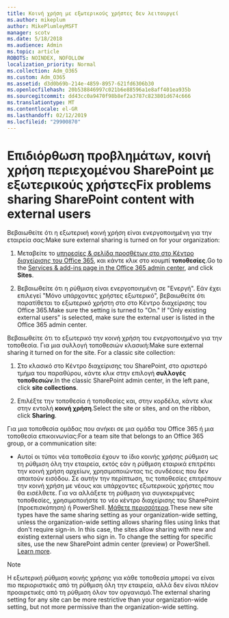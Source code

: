 ```yaml
---
title: Κοινή χρήση με εξωτερικούς χρήστες δεν λειτουργεί
ms.author: mikeplum
author: MikePlumleyMSFT
manager: scotv
ms.date: 5/18/2018
ms.audience: Admin
ms.topic: article
ROBOTS: NOINDEX, NOFOLLOW
localization_priority: Normal
ms.collection: Adm_O365
ms.custom: Adm_O365
ms.assetid: d3d0b69b-214e-4859-8957-621fd6306b30
ms.openlocfilehash: 20b538846997c021b6e88596a1e8aff401ea935b
ms.sourcegitcommit: dd43cc0a9470f98b8ef2a3787c823801d674c666
ms.translationtype: MT
ms.contentlocale: el-GR
ms.lasthandoff: 02/12/2019
ms.locfileid: "29900870"
---
```

# <a name="fix-problems-sharing-sharepoint-content-with-external-users"></a><span data-ttu-id="95fce-102">Επιδιόρθωση προβλημάτων, κοινή χρήση περιεχομένου SharePoint με εξωτερικούς χρήστες</span><span class="sxs-lookup"><span data-stu-id="95fce-102">Fix problems sharing SharePoint content with external users</span></span>

<span data-ttu-id="95fce-103">Βεβαιωθείτε ότι η εξωτερική κοινή χρήση είναι ενεργοποιημένη για την εταιρεία σας:</span><span class="sxs-lookup"><span data-stu-id="95fce-103">Make sure external sharing is turned on for your organization:</span></span>
  
1. <span data-ttu-id="95fce-104">Μεταβείτε το [υπηρεσίες &amp; σελίδα προσθέτων στο στο Κέντρο διαχείρισης του Office 365](https://portal.office.com/adminportal/home#/Settings/ServicesAndAddIns), και κάντε κλικ στο κουμπί **τοποθεσίες**.</span><span class="sxs-lookup"><span data-stu-id="95fce-104">Go to the [Services &amp; add-ins page in the Office 365 admin center](https://portal.office.com/adminportal/home#/Settings/ServicesAndAddIns), and click **Sites**.</span></span>
    
2. <span data-ttu-id="95fce-p101">Βεβαιωθείτε ότι η ρύθμιση είναι ενεργοποιημένη σε "Ενεργή". Εάν έχει επιλεγεί "Μόνο υπάρχοντες χρήστες εξωτερικό", βεβαιωθείτε ότι παρατίθεται το εξωτερικό χρήστη στο στο Κέντρο διαχείρισης του Office 365.</span><span class="sxs-lookup"><span data-stu-id="95fce-p101">Make sure the setting is turned to "On." If "Only existing external users" is selected, make sure the external user is listed in the Office 365 admin center.</span></span>
    
<span data-ttu-id="95fce-p102">Βεβαιωθείτε ότι το εξωτερικό την κοινή χρήση του ενεργοποιημένο για την τοποθεσία. Για μια συλλογή τοποθεσιών κλασική:</span><span class="sxs-lookup"><span data-stu-id="95fce-p102">Make sure external sharing it turned on for the site. For a classic site collection:</span></span>
  
1. <span data-ttu-id="95fce-109">Στο κλασικό στο Κέντρο διαχείρισης του SharePoint, στο αριστερό τμήμα του παραθύρου, κάντε κλικ στην επιλογή **συλλογές τοποθεσιών**.</span><span class="sxs-lookup"><span data-stu-id="95fce-109">In the classic SharePoint admin center, in the left pane, click **site collections**.</span></span>
    
2. <span data-ttu-id="95fce-110">Επιλέξτε την τοποθεσία ή τοποθεσίες και, στην κορδέλα, κάντε κλικ στην εντολή **κοινή χρήση**.</span><span class="sxs-lookup"><span data-stu-id="95fce-110">Select the site or sites, and on the ribbon, click **Sharing**.</span></span>
    
<span data-ttu-id="95fce-111">Για μια τοποθεσία ομάδας που ανήκει σε μια ομάδα του Office 365 ή μια τοποθεσία επικοινωνίας:</span><span class="sxs-lookup"><span data-stu-id="95fce-111">For a team site that belongs to an Office 365 group, or a communication site:</span></span>
  
- <span data-ttu-id="95fce-p103">Αυτοί οι τύποι νέα τοποθεσία έχουν το ίδιο κοινής χρήσης ρύθμιση ως τη ρύθμιση όλη την εταιρεία, εκτός εάν η ρύθμιση εταιρικά επιτρέπει την κοινή χρήση αρχείων, χρησιμοποιώντας τις συνδέσεις που δεν απαιτούν εισόδου. Σε αυτήν την περίπτωση, τις τοποθεσίες επιτρέπουν την κοινή χρήση με νέους και υπάρχοντες εξωτερικούς χρήστες που θα εισέλθετε. Για να αλλάξετε τη ρύθμιση για συγκεκριμένες τοποθεσίες, χρησιμοποιήστε το νέο κέντρο διαχείρισης του SharePoint (προεπισκόπηση) ή PowerShell. [Μάθετε περισσότερα](https://go.microsoft.com/fwlink/?linkid=871863).</span><span class="sxs-lookup"><span data-stu-id="95fce-p103">These new site types have the same sharing setting as your organization-wide setting, unless the organization-wide setting allows sharing files using links that don't require sign-in. In this case, the sites allow sharing with new and existing external users who sign in. To change the setting for specific sites, use the new SharePoint admin center (preview) or PowerShell. [Learn more](https://go.microsoft.com/fwlink/?linkid=871863).</span></span>
    
> [!NOTE]
> <span data-ttu-id="95fce-116">Η εξωτερική ρύθμιση κοινής χρήσης για κάθε τοποθεσία μπορεί να είναι πιο περιοριστικές από τη ρύθμιση όλη την εταιρεία, αλλά δεν είναι πλέον προαιρετικές από τη ρύθμιση όλον τον οργανισμό.</span><span class="sxs-lookup"><span data-stu-id="95fce-116">The external sharing setting for any site can be more restrictive than your organization-wide setting, but not more permissive than the organization-wide setting.</span></span> 
  

